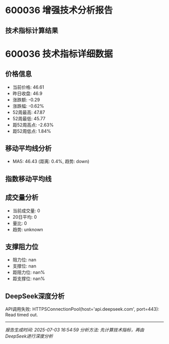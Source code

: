 # 600036 增强技术分析报告

## 技术指标计算结果
# 600036 技术指标详细数据

## 价格信息
- 当前价格: 46.61
- 昨日收盘: 46.9
- 涨跌额: -0.29
- 涨跌幅: -0.62%
- 52周最高: 47.87
- 52周最低: 45.77
- 距52周高点: -2.63%
- 距52周低点: 1.84%

## 移动平均线分析
- MA5: 46.43 (距离: 0.4%, 趋势: down)

## 指数移动平均线

## 成交量分析
- 当前成交量: 0
- 20日平均: 0
- 量比: 0
- 趋势: unknown

## 支撑阻力位
- 阻力位: nan
- 支撑位: nan
- 距阻力位: nan%
- 距支撑位: nan%

## DeepSeek深度分析
API调用失败: HTTPSConnectionPool(host='api.deepseek.com', port=443): Read timed out.

---
*报告生成时间: 2025-07-03 16:54:59*
*分析方法: 先计算技术指标，再由DeepSeek进行深度分析*